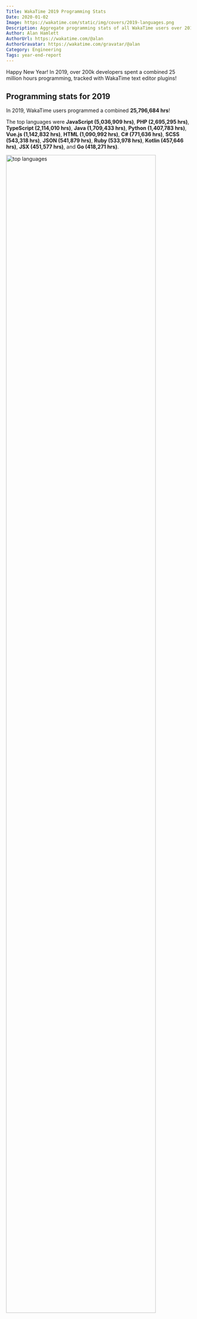 ```yaml
---
Title: WakaTime 2019 Programming Stats
Date: 2020-01-02
Image: https://wakatime.com/static/img/covers/2019-languages.png
Description: Aggregate programming stats of all WakaTime users over 2019.
Author: Alan Hamlett
AuthorUrl: https://wakatime.com/@alan
AuthorGravatar: https://wakatime.com/gravatar/@alan
Category: Engineering
Tags: year-end-report
---
```


Happy New Year!
In 2019, over 200k developers spent a combined 25 million hours programming, tracked with WakaTime text editor plugins!

## Programming stats for 2019

In 2019, WakaTime users programmed a combined **25,796,684 hrs**!

The top languages were
**JavaScript (5,036,909 hrs)**,
**PHP (2,695,295 hrs)**,
**TypeScript (2,114,010 hrs)**,
**Java (1,709,433 hrs)**,
**Python (1,407,783 hrs)**,
**Vue.js (1,142,832 hrs)**,
**HTML (1,090,992 hrs)**,
**C# (771,636 hrs)**,
**SCSS (543,318 hrs)**,
**JSON (541,879 hrs)**,
**Ruby (533,978 hrs)**,
**Kotlin (457,646 hrs)**,
**JSX (451,577 hrs)**,
and **Go (418,271 hrs)**.

<img src="https://wakatime.com/share/all-users-stats/2019-languages.png" class="img-thumbnail" alt="top languages" style="width:90%" />

In 2019, TypeScript overtook Java for 3rd place.
JavaScript + TypeScript still hold the lead when combined as they’re used three times more than any other language.
We’re personally happy to see Python holds 5th place again this year, since WakaTime heavily utilizes Python and Flask.

The top text editors were
**VS Code (12,059,899 hrs)**,
**PhpStorm (2,249,455 hrs)**,
**IntelliJ (1,863,507 hrs)**,
**Chrome (1,543,578 hrs)**,
**Android Studio (1,374,707 hrs)**,
**Sublime Text (1,265,485 hrs)**,
**WebStorm (1,093,567 hrs)**,
**Visual Studio (860,975 hrs)**,
**Vim (673,527 hrs)**,
**PyCharm (640,924 hrs)**,
**Atom (586,239 hrs)**,
**GoLand (173,913 hrs)**,
**Emacs (171,210 hrs)**,
**RubyMine (154,075 hrs)**,
**Eclipse (151,967 hrs)**,
**Rider (122,118 hrs)**,
**Xcode (121,435 hrs)**,
**NetBeans (87,572 hrs)**,
**CLion (60,860 hrs)**,
**Coda (53,563 hrs)**.
and **Sketch (48,775 hrs)**.

<img src="https://wakatime.com/share/all-users-stats/2019-editors.png" class="img-thumbnail" alt="top editors" style="width:90%" />

VS Code still holds 1st place this year, and the gap increased from 1st to 2nd since 2018.
Combine all Jetbrains IDEs and they’re only half the usage of VS Code.
Sublime Text usage decreased in 2019, dropping from 3rd to 6th place.
Atom really is dead... it’s usage was cut in half in 2019, most likely as developers switched to VS Code.

The top operating systems used were
**Mac (12,641,894 hrs)**,
**Windows (8,429,597 hrs)**,
and **Linux (4,690,349 hrs)**.

<img src="https://wakatime.com/share/all-users-stats/2019-operating_systems.png" class="img-thumbnail" alt="top operating systems" style="width:90%" />

These aggregate 2019 stats are also <a href="https://wakatime.com/api/v1/stats/2019">available as JSON</a>.

See your personalized report for 2019 here:

<a href="https://wakatime.com/a-look-back-at-2019" style="
  font-size:16px;
  font-weight:700;
  padding:15px 40px;
  color:#fff;
  background-color:#2595ff;
  border-color:#0b89ff;
  text-decoration:none;
  display:inline-block;
  margin-bottom: 0;
  text-align: center;
  vertical-align: middle;
  touch-action: manipulation;
  cursor: pointer;
  background-image: none;
  border: 1px solid transparent;
  white-space: nowrap;
  line-height: 1.428571429;
  border-radius: 4px;
  -webkit-user-select: none;
  -moz-user-select: none;
  -ms-user-select: none;">View your personalized 2019 stats</a>

## Milestones

🚀 **200k+ users** - Over 200k programmers are using WakaTime.

🔰 **Repo badges** - show your total coding activity with a WakaTime [repo badge][repo badge].

⌛ **Project totals** - see the total time you’ve coded in a project from a [project’s dashboard][projects].

📫 **Share weekly report emails** - BCC for your email reports, available from your [notification settings][notifications].

📊 **Anonymous team dashboards** - [turn this on][dashboards] and only project totals are displayed, individual dev times are hidden.


[dashboards]: https://wakatime.com/settings/orgs
[notifications]: https://wakatime.com/settings/notifications
[repo badge]: https://wakatime.com/share/badges
[projects]: https://wakatime.com/projects

